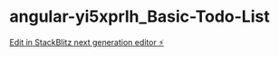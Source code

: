 # angular-yi5xprlh_Basic-Todo-List

[Edit in StackBlitz next generation editor ⚡️](https://stackblitz.com/~/github.com/PriyabrataDash-2698/angular-yi5xprlh_Basic-Todo-List)